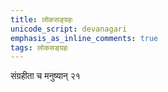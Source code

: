 ```yaml
---    
title: लोकसङ्ग्रहः  
unicode_script: devanagari  
emphasis_as_inline_comments: true  
tags: लोकसङ्ग्रहः
--- 
```


संग्रहीता च मनुष्यान् २१ 